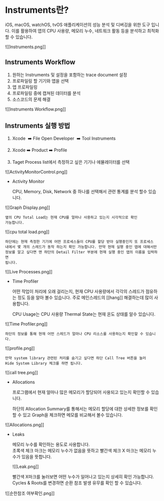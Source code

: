 # Instruments란?


iOS, macOS, watchOS, tvOS 애플리케이션의 성능 분석 및 디버깅을 위한 도구 입니다. 
이를 활용하여 앱의 CPU 사용량, 메모리 누수, 네트워크 활동 등을 분석하고 최적화 할 수 있습니다.

![[Instruments.png]]
## Instruments Workflow

1. 원하는 Instruments 및 설정을 포함하는 trace document 설정
2. 프로파일링 할 기기와 앱을 선택
3. 앱 프로파일링
4. 프로파일링 중에 캡쳐된 데이터를 분석
5. 소스코드의 문제 해결


![[Instruments Workflow.png]]


## Instruments 실행 방법

1. Xcode  ➡️  File Open Developer  ➡️  Tool Instruments   

2. Xcode ➡️ Product ➡️ Profile

3. Taget Process list에서 측정하고 싶은 기기나 에뮬레이터를 선택

![[ActivityMonitorControl.png]]


- Activity Monitor

	CPU, Memory, Disk, Network 중 하나를 선택해서 관련 통계를 분석 할수 있습니다.
	
![[Graph Display.png]]


	옆의 CPU Total Load는 현재 CPU를 얼마나 사용하고 있는지 시각적으로 확인 
	가능합니다. 


![[cpu total load.png]]

	하단에는 현재 측정한 기기에 어떤 프로세스들이 CPU를 할당 받아 실행중인지 또 프로세스 
	내에서 몇 개의 스레드가 동작 하는지 확인 가능합니다. 만약 현재 실행 중인 앱에 대해서만
	정보를 알고 싶다면 맨 하단의 Detail Filter 부분에 현재 실행 중인 앱의 이름을 입력하면 
	됩니다. 

![[Live Processes.png]]


- Time Profiler

	어떤 작업이 처리에 오래 걸리는지, 현재 CPU 사용량에서 각각의 스레드가 점유하는 정도 등을 알아 볼수 있습니다. 주로 메인스레드의 [[hang]] 해결하는데 많이 사용합니다. 

	CPU Usage는 CPU 사용량 Thermal State는 현재 온도 상태를 알수 있습니다. 

![[Time Profiler.png]]

	하단의 정보를 통해 현재 어떤 스레드가 얼마나 CPU 리소스를 사용하는지 확인할 수 있습니다.

![[profile.png]]

	만약 system library 관련된 처리를 숨기고 싶다면 하단 Call Tree 버튼을 눌러 
	Hide System Library 체크를 하면 됩니다.

![[call tree.png]]



- Allocations

	프로그램에서 현재 얼마나 많은 메모리가 할당되어 사용되고 있는지 확인할 수 있습니다. 

	하단의 Allocation Summary를 통해서는 메모리 할당에 대한 상세한 정보를 확인할 수 있고 
	Graph을 체크하면 메모를 비교해서 볼수 있습니다. 

![[Allocations.png]]

-  Leaks

	메모리 누수를 확인하는 용도로 사용합니다.  
	초록색 체크 마크는 메모리 누수가 없음을 뜻하고 빨간색 체크 X 마크는 메모리 누수가
	있음을 뜻합니다. 

	![[Leak.png]]

	빨간색 X마크를 눌러보면 어떤 누수가 일어나고 있는지 상세히 확인 가능합니다. 
	Cycles & Roots를 변경하면 순환 참조 발생 유무를 확인 할 수 있습니다.

![[순한참조 여부확인.png]]
